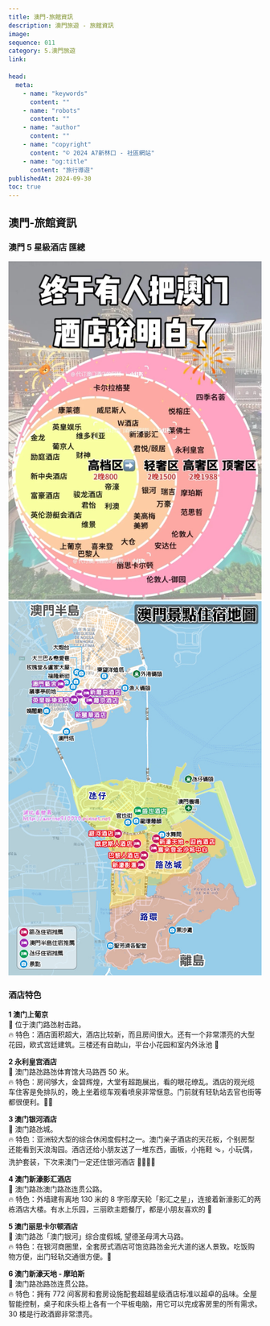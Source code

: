 ```yaml
---
title: 澳門-旅館資訊
description: 澳門旅遊 - 旅館資訊
image:
sequence: 011
category: 5.澳門旅遊
link:

head:
  meta:
    - name: "keywords"
      content: ""
    - name: "robots"
      content: ""
    - name: "author"
      content: ""
    - name: "copyright"
      content: "© 2024 A7新林口 - 社區網站"
    - name: "og:title"
      content: "旅行導遊"
publishedAt: 2024-09-30
toc: true
---
```


## 澳門-旅館資訊

### 澳門 5 星級酒店 匯總

![v011-01.jpeg](/images/travel/v011-01.jpeg)
![v011-03.jpeg](/images/travel/v011-03.jpeg)

### 酒店特色

**1 澳门上葡京**  
📍 位于澳门路氹射击路。  
🔥 特色：酒店面积超大，酒店比较新，而且房间很大。还有一个非常漂亮的大型花园，欧式宫廷建筑。三楼还有自助山，平台小花园和室内外泳池 💐

**2 永利皇宫酒店**  
📍 澳门路氹路氹体育馆大马路西 50 米。  
🔥 特色：房间够大，金碧辉煌，大堂有超跑展出，看的眼花缭乱。酒店的观光缆车住客是免排队的，晚上坐着缆车观看喷泉非常惬意。门前就有轻轨站去官也街等都很便利。🏊‍♀

**3 澳门银河酒店**  
📍 澳门路氹城。  
🔥 特色：亚洲较大型的综合休闲度假村之一。澳门亲子酒店的天花板，个别房型还能看到天浪淘园。酒店还给小朋友送了一堆东西，画板，小拖鞋 🩴，小玩偶，洗护套装，下次来澳门一定还住银河酒店 👨‍👩‍👧‍👦

**4 澳门新濠影汇酒店**  
📍 澳门路氹澳门路氹连贯公路。  
🔥 特色：外墙建有离地 130 米的 8 字形摩天轮「影汇之星」，连接着新濠影汇的两栋酒店大楼。有水上乐园，三丽欧主题餐厅，都是小朋友喜欢的 💼

**5 澳门丽思卡尔顿酒店**  
📍 澳门路氹「澳门银河」综合度假城, 望德圣母湾大马路。  
🔥 特色：在银河商圈里，全套房式酒店可饱览路氹金光大道的迷人景致。吃饭购物方便，出门轻轨交通很方便。🌃

**6 澳门新濠天地 - 摩珀斯**  
📍 澳门路氹路氹连贯公路。  
🔥 特色：拥有 772 间客房和套房设施配套超越星级酒店标准以超卓的品味。全屋智能控制，桌子和床头柜上各有一个平板电脑，用它可以完成客房里的所有需求。30 楼是行政酒廊非常漂亮。
